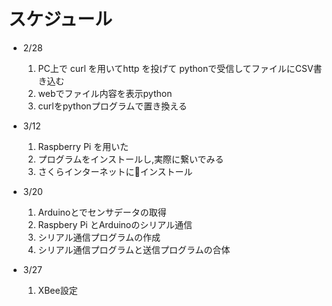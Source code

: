 # スケジュール
 
 - 2/28   
    1. PC上で curl を用いてhttp を投げて pythonで受信してファイルにCSV書き込む
    2. webでファイル内容を表示python
    3. curlをpythonプログラムで置き換える

 - 3/12
    1. Raspberry Pi を用いた
    2. プログラムをインストールし,実際に繋いでみる
    3. さくらインターネットにインストール 

 - 3/20
    1. Arduinoとでセンサデータの取得
    2. Raspbery Pi とArduinoのシリアル通信
    3. シリアル通信プログラムの作成
    4. シリアル通信プログラムと送信プログラムの合体

 - 3/27
    1. XBee設定

<div style="page-break-before:always"></div>

